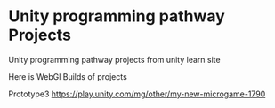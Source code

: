 # Unity programming pathway Projects
 Unity programming pathway projects from unity learn site 
 
 Here is  WebGl Builds of projects
 
 Prototype3 
 https://play.unity.com/mg/other/my-new-microgame-1790
